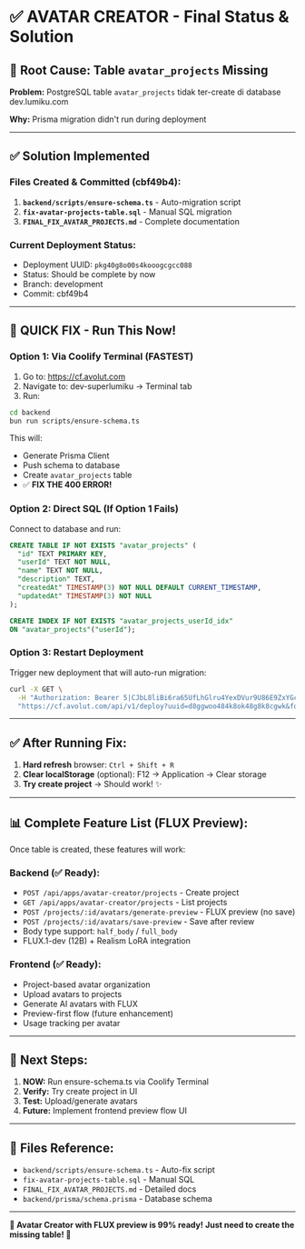 # ✅ AVATAR CREATOR - Final Status & Solution

## 🎯 Root Cause: Table `avatar_projects` Missing

**Problem:** PostgreSQL table `avatar_projects` tidak ter-create di database dev.lumiku.com

**Why:** Prisma migration didn't run during deployment

---

## ✅ Solution Implemented

### Files Created & Committed (cbf49b4):

1. **`backend/scripts/ensure-schema.ts`** - Auto-migration script
2. **`fix-avatar-projects-table.sql`** - Manual SQL migration
3. **`FINAL_FIX_AVATAR_PROJECTS.md`** - Complete documentation

### Current Deployment Status:

- Deployment UUID: `pkg40g8o00s4kooogcgcc088`
- Status: Should be complete by now
- Branch: development
- Commit: cbf49b4

---

## 🔧 QUICK FIX - Run This Now!

### Option 1: Via Coolify Terminal (FASTEST)

1. Go to: https://cf.avolut.com
2. Navigate to: dev-superlumiku → Terminal tab
3. Run:

```bash
cd backend
bun run scripts/ensure-schema.ts
```

This will:
- Generate Prisma Client
- Push schema to database  
- Create `avatar_projects` table
- ✅ **FIX THE 400 ERROR!**

### Option 2: Direct SQL (If Option 1 Fails)

Connect to database and run:

```sql
CREATE TABLE IF NOT EXISTS "avatar_projects" (
  "id" TEXT PRIMARY KEY,
  "userId" TEXT NOT NULL,
  "name" TEXT NOT NULL,
  "description" TEXT,
  "createdAt" TIMESTAMP(3) NOT NULL DEFAULT CURRENT_TIMESTAMP,
  "updatedAt" TIMESTAMP(3) NOT NULL
);

CREATE INDEX IF NOT EXISTS "avatar_projects_userId_idx" 
ON "avatar_projects"("userId");
```

### Option 3: Restart Deployment

Trigger new deployment that will auto-run migration:

```bash
curl -X GET \
  -H "Authorization: Bearer 5|CJbL8liBi6ra65UfLhGlru4YexDVur9U86E9ZxYGc478ab97" \
  "https://cf.avolut.com/api/v1/deploy?uuid=d8ggwoo484k8ok48g8k8cgwk&force=true"
```

---

## ✅ After Running Fix:

1. **Hard refresh** browser: `Ctrl + Shift + R`
2. **Clear localStorage** (optional): F12 → Application → Clear storage
3. **Try create project** → Should work! ✨

---

## 📊 Complete Feature List (FLUX Preview):

Once table is created, these features will work:

### Backend (✅ Ready):
- `POST /api/apps/avatar-creator/projects` - Create project
- `GET /api/apps/avatar-creator/projects` - List projects
- `POST /projects/:id/avatars/generate-preview` - FLUX preview (no save)
- `POST /projects/:id/avatars/save-preview` - Save after review
- Body type support: `half_body` / `full_body`
- FLUX.1-dev (12B) + Realism LoRA integration

### Frontend (✅ Ready):
- Project-based avatar organization
- Upload avatars to projects
- Generate AI avatars with FLUX
- Preview-first flow (future enhancement)
- Usage tracking per avatar

---

## 🚀 Next Steps:

1. **NOW:** Run ensure-schema.ts via Coolify Terminal
2. **Verify:** Try create project in UI
3. **Test:** Upload/generate avatars
4. **Future:** Implement frontend preview flow UI

---

## 📝 Files Reference:

- `backend/scripts/ensure-schema.ts` - Auto-fix script
- `fix-avatar-projects-table.sql` - Manual SQL
- `FINAL_FIX_AVATAR_PROJECTS.md` - Detailed docs
- `backend/prisma/schema.prisma` - Database schema

---

**🎉 Avatar Creator with FLUX preview is 99% ready!**
**Just need to create the missing table! 🚀**
